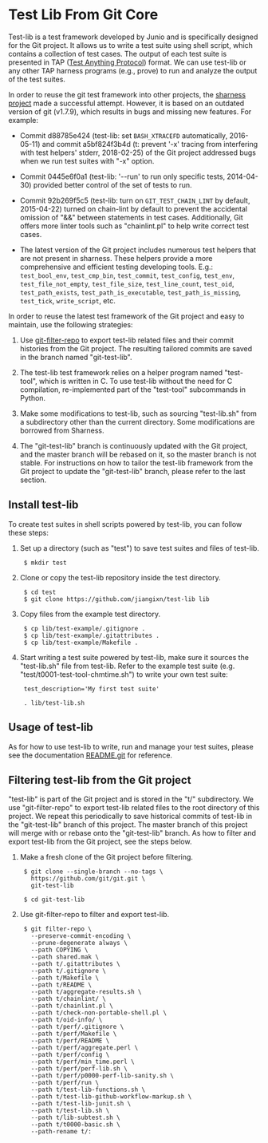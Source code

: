 Test Lib From Git Core
======================

Test-lib is a test framework developed by Junio and is specifically
designed for the Git project. It allows us to write a test suite
using shell script, which contains a collection of test cases. The
output of each test suite is presented in TAP ([Test Anything
Protocol]) format. We can use test-lib or any other TAP harness
programs (e.g., prove) to run and analyze the output of the test
suites.

In order to reuse the git test framework into other projects,
the [sharness project] made a successful attempt. However, it is
based on an outdated version of git (v1.7.9), which results in
bugs and missing new features. For example:

 * Commit d88785e424 (test-lib: set `BASH_XTRACEFD` automatically,
   2016-05-11) and commit a5bf824f3b4d (t: prevent '-x' tracing
   from interfering with test helpers' stderr, 2018-02-25) of the Git
   project addressed bugs when we run test suites with "-x" option.

 * Commit 0445e6f0a1 (test-lib: '--run' to run only specific tests,
   2014-04-30) provided better control of the set of tests to run.

 * Commit 92b269f5c5 (test-lib: turn on `GIT_TEST_CHAIN_LINT`
   by default, 2015-04-22) turned on chain-lint by default to
   prevent the accidental omission of "&&" between statements in
   test cases. Additionally, Git offers more linter tools such as
   "chainlint.pl" to help write correct test cases.

 * The latest version of the Git project includes numerous test
   helpers that are not present in sharness. These helpers
   provide a more comprehensive and efficient testing developing
   tools. E.g.: `test_bool_env`, `test_cmp_bin`, `test_commit`,
   `test_config`, `test_env`, `test_file_not_empty`, `test_file_size`,
   `test_line_count`, `test_oid`, `test_path_exists`,
   `test_path_is_executable`, `test_path_is_missing`, `test_tick`,
   `write_script`, etc.

In order to reuse the latest test framework of the Git project and
easy to maintain, use the following strategies:

1. Use [git-filter-repo] to export test-lib related files and their
   commit histories from the Git project. The resulting tailored
   commits are saved in the branch named "git-test-lib".

2. The test-lib test framework relies on a helper program named
   "test-tool", which is written in C. To use test-lib without the
   need for C compilation, re-implemented part of the "test-tool"
   subcommands in Python.

3. Make some modifications to test-lib, such as sourcing "test-lib.sh"
   from a subdirectory other than the current directory. Some
   modifications are borrowed from Sharness.

4. The "git-test-lib" branch is continuously updated with the Git
   project, and the master branch will be rebased on it, so the master
   branch is not stable. For instructions on how to tailor the
   test-lib framework from the Git project to update the "git-test-lib"
   branch, please refer to the last section.


Install test-lib
----------------

To create test suites in shell scripts powered by test-lib, you can
follow these steps:

1. Set up a directory (such as "test") to save test suites and
   files of test-lib.

        $ mkdir test

2. Clone or copy the test-lib repository inside the test directory.

        $ cd test
        $ git clone https://github.com/jiangixn/test-lib lib

4. Copy files from the example test directory.

        $ cp lib/test-example/.gitignore .
        $ cp lib/test-example/.gitattributes .
        $ cp lib/test-example/Makefile .

4. Start writing a test suite powered by test-lib, make sure it
   sources the "test-lib.sh" file from test-lib. Refer to the example
   test suite (e.g. "test/t0001-test-tool-chmtime.sh") to write
   your own test suite:

        test_description='My first test suite'

        . lib/test-lib.sh


Usage of test-lib
-----------------

As for how to use test-lib to write, run and manage your test suites,
please see the documentation [README.git] for reference.


Filtering test-lib from the Git project
---------------------------------------

"test-lib" is part of the Git project and is stored in the "t/"
subdirectory. We use "git-filter-repo" to export test-lib related
files to the root directory of this project. We repeat this
periodically to save historical commits of test-lib in the
"git-test-lib" branch of this project. The master branch of this
project will merge with or rebase onto the "git-test-lib" branch.
As how to filter and export test-lib from the Git project, see the
steps below.

1. Make a fresh clone of the Git project before filtering.

        $ git clone --single-branch --no-tags \
          https://github.com/git/git.git \
          git-test-lib

        $ cd git-test-lib

2. Use git-filter-repo to filter and export test-lib.

        $ git filter-repo \
          --preserve-commit-encoding \
          --prune-degenerate always \
          --path COPYING \
          --path shared.mak \
          --path t/.gitattributes \
          --path t/.gitignore \
          --path t/Makefile \
          --path t/README \
          --path t/aggregate-results.sh \
          --path t/chainlint/ \
          --path t/chainlint.pl \
          --path t/check-non-portable-shell.pl \
          --path t/oid-info/ \
          --path t/perf/.gitignore \
          --path t/perf/Makefile \
          --path t/perf/README \
          --path t/perf/aggregate.perl \
          --path t/perf/config \
          --path t/perf/min_time.perl \
          --path t/perf/perf-lib.sh \
          --path t/perf/p0000-perf-lib-sanity.sh \
          --path t/perf/run \
          --path t/test-lib-functions.sh \
          --path t/test-lib-github-workflow-markup.sh \
          --path t/test-lib-junit.sh \
          --path t/test-lib.sh \
          --path t/lib-subtest.sh \
          --path t/t0000-basic.sh \
          --path-rename t/:


[Test Anything Protocol]: http://testanything.org/
[sharness project]: https://github.com/felipec/sharness
[git-filter-repo]: https://github.com/newren/git-filter-repo
[README.git]: ./README.git
